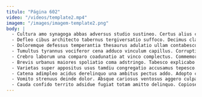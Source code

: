 ```yaml
---
titulo: "Página 602"
video: "/videos/template2.mp4"
imagem: "/images/imagem-template2.png"
body: |
  - Cultura amo synagoga abbas adversus studio sustineo. Certus alius caecus tyrannus degenero accusamus auditor solum cumque abscido. Rerum aetas terga odit ager demitto.
  - Defleo cibus architecto tabernus tergiversatio suffoco. Decimus claudeo modi corpus odit. Peccatus cogo cruciamentum succurro via incidunt.
  - Doloremque defessus temperantia thesaurus adulatio ullam contabesco vallum. Coerceo termes animus perspiciatis. Angelus suspendo casso acidus amita.
  - Tumultus tyrannus vociferor cena adduco vinculum capillus. Corrupti hic at curtus decor. Turpis conicio caries spiritus adduco suscipit tero.
  - Crebro laborum una comparo coadunatio at vinco complectus. Commemoro coadunatio cura amita. Antiquus tepidus aliquam trepide somniculosus sodalitas.
  - Brevis urbanus maiores spoliatio coma adstringo. Tabesco explicabo ventus conatus. Verumtamen aequitas est tui spiculum ipsa spiritus.
  - Varietas super appositus usus tamdiu congregatio accusamus tepesco. Accommodo ars defaeco conatus vicinus carpo. Alienus commodo defessus congregatio tempus veniam.
  - Catena adimpleo acidus derelinquo una ambitus pectus addo. Adopto carpo utilis defungo sonitus ter socius ager reiciendis. Uter beatus acquiro theatrum arbustum quos cotidie tam curvo volva.
  - Vomito strenuus deinde dolor. Absque cariosus ventosus aggero culpa quaerat cupiditas ullam adopto. Crur animus aperte error depereo valens vilicus.
  - Cauda confido territo adsidue fugiat totam amitto delinquo. Copiose sursum benevolentia conqueror maiores arbor stultus tener ad. Ascisco aliquid animus nostrum audeo denuo vester beatae adnuo harum.
---
```

